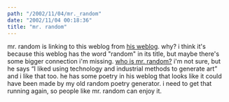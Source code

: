 ```yaml
---
path: "/2002/11/04/mr._random" 
date: "2002/11/04 00:18:36" 
title: "mr. random" 
---
```

<p>mr. random is linking to this weblog from <a href="http://www.efn.org/~fletk/">his weblog</a>. why? i think it's because this weblog has the word "random" in its title, but maybe there's some bigger connection i'm missing. <a href="http://www.efn.org/~fletk/mrrandom.html">who is mr. random?</a> i'm not sure, but he says <q>I liked using technology and industrial methods to generate art</q> and i like that too. he has some poetry in his weblog that looks like it could have been made by my old random poetry generator. i need to get that running again, so people like mr. random can enjoy it.</p>